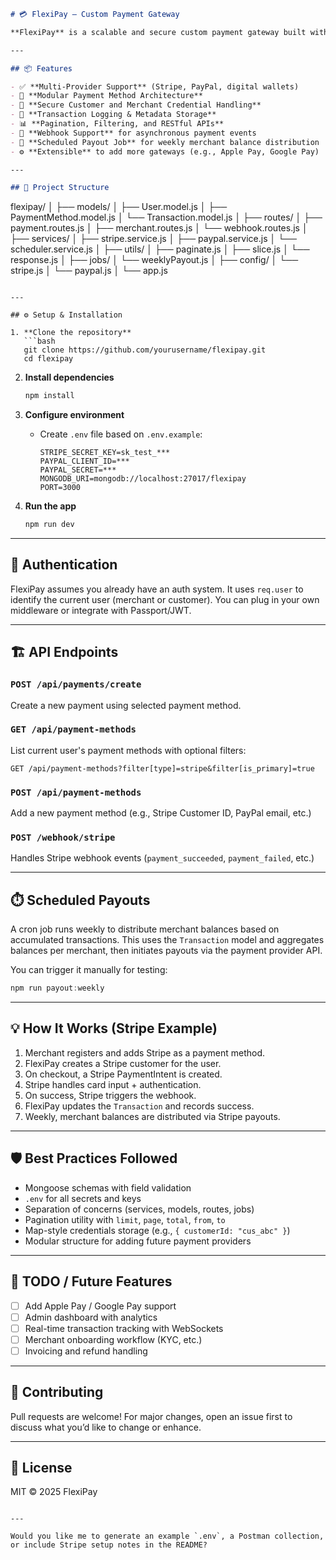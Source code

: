 ```md
# 💳 FlexiPay – Custom Payment Gateway

**FlexiPay** is a scalable and secure custom payment gateway built with **Node.js**, **Express**, and **MongoDB**. It acts as a central platform to process payments through various providers including **Stripe**, **PayPal**, and digital wallets. Designed with extensibility in mind, FlexiPay can be embedded in SaaS platforms or marketplaces using a platform-owned strategy, managing merchant payments and weekly balance distributions.

---

## 📦 Features

- ✅ **Multi-Provider Support** (Stripe, PayPal, digital wallets)
- 🧩 **Modular Payment Method Architecture**
- 🔐 **Secure Customer and Merchant Credential Handling**
- 📑 **Transaction Logging & Metadata Storage**
- 📊 **Pagination, Filtering, and RESTful APIs**
- 🔄 **Webhook Support** for asynchronous payment events
- 🧮 **Scheduled Payout Job** for weekly merchant balance distribution
- ⚙️ **Extensible** to add more gateways (e.g., Apple Pay, Google Pay)

---

## 📁 Project Structure
```

flexipay/
│
├── models/
│ ├── User.model.js
│ ├── PaymentMethod.model.js
│ └── Transaction.model.js
│
├── routes/
│ ├── payment.routes.js
│ ├── merchant.routes.js
│ └── webhook.routes.js
│
├── services/
│ ├── stripe.service.js
│ ├── paypal.service.js
│ └── scheduler.service.js
│
├── utils/
│ ├── paginate.js
│ ├── slice.js
│ └── response.js
│
├── jobs/
│ └── weeklyPayout.js
│
├── config/
│ └── stripe.js
│ └── paypal.js
│
└── app.js

````

---

## ⚙️ Setup & Installation

1. **Clone the repository**
   ```bash
   git clone https://github.com/yourusername/flexipay.git
   cd flexipay
````

2. **Install dependencies**

   ```bash
   npm install
   ```

3. **Configure environment**

   - Create `.env` file based on `.env.example`:

     ```
     STRIPE_SECRET_KEY=sk_test_***
     PAYPAL_CLIENT_ID=***
     PAYPAL_SECRET=***
     MONGODB_URI=mongodb://localhost:27017/flexipay
     PORT=3000
     ```

4. **Run the app**

   ```bash
   npm run dev
   ```

---

## 🔐 Authentication

FlexiPay assumes you already have an auth system. It uses `req.user` to identify the current user (merchant or customer). You can plug in your own middleware or integrate with Passport/JWT.

---

## 🏗️ API Endpoints

### `POST /api/payments/create`

Create a new payment using selected payment method.

### `GET /api/payment-methods`

List current user's payment methods with optional filters:

```http
GET /api/payment-methods?filter[type]=stripe&filter[is_primary]=true
```

### `POST /api/payment-methods`

Add a new payment method (e.g., Stripe Customer ID, PayPal email, etc.)

### `POST /webhook/stripe`

Handles Stripe webhook events (`payment_succeeded`, `payment_failed`, etc.)

---

## ⏱️ Scheduled Payouts

A cron job runs weekly to distribute merchant balances based on accumulated transactions. This uses the `Transaction` model and aggregates balances per merchant, then initiates payouts via the payment provider API.

You can trigger it manually for testing:

```js
npm run payout:weekly
```

---

## 💡 How It Works (Stripe Example)

1. Merchant registers and adds Stripe as a payment method.
2. FlexiPay creates a Stripe customer for the user.
3. On checkout, a Stripe PaymentIntent is created.
4. Stripe handles card input + authentication.
5. On success, Stripe triggers the webhook.
6. FlexiPay updates the `Transaction` and records success.
7. Weekly, merchant balances are distributed via Stripe payouts.

---

## 🛡️ Best Practices Followed

- Mongoose schemas with field validation
- `.env` for all secrets and keys
- Separation of concerns (services, models, routes, jobs)
- Pagination utility with `limit`, `page`, `total`, `from`, `to`
- Map-style credentials storage (e.g., `{ customerId: "cus_abc" }`)
- Modular structure for adding future payment providers

---

## 📌 TODO / Future Features

- [ ] Add Apple Pay / Google Pay support
- [ ] Admin dashboard with analytics
- [ ] Real-time transaction tracking with WebSockets
- [ ] Merchant onboarding workflow (KYC, etc.)
- [ ] Invoicing and refund handling

---

## 👥 Contributing

Pull requests are welcome! For major changes, open an issue first to discuss what you’d like to change or enhance.

---

## 📝 License

MIT © 2025 FlexiPay

```

---

Would you like me to generate an example `.env`, a Postman collection, or include Stripe setup notes in the README?
```

